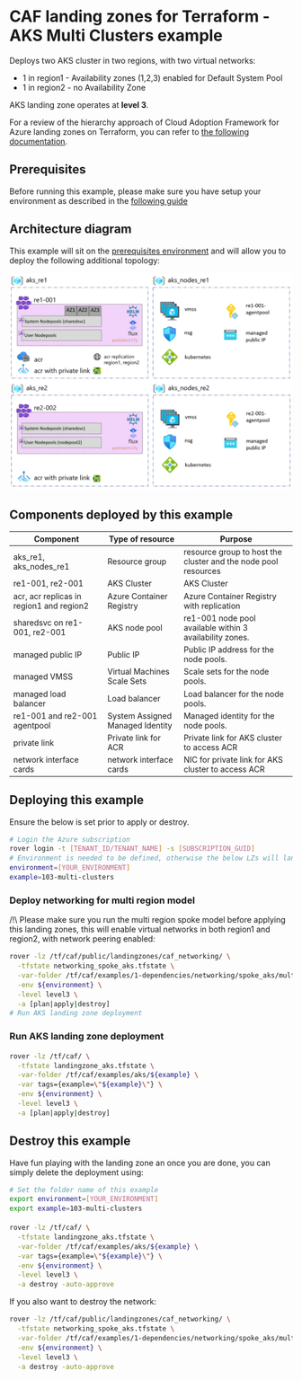 # CAF landing zones for Terraform - AKS Multi Clusters example

Deploys two AKS cluster in two regions, with two virtual networks:
- 1 in region1 - Availability zones (1,2,3) enabled for Default System Pool
- 1 in region2 - no Availability Zone

AKS landing zone operates at **level 3**.

For a review of the hierarchy approach of Cloud Adoption Framework for Azure landing zones on Terraform, you can refer to [the following documentation](../../../../documentation/code_architecture/hierarchy.md).

## Prerequisites

Before running this example, please make sure you have setup your environment as described in the [following guide](../../readme.md)

## Architecture diagram

This example will sit on the [prerequisites environment](../../readme.md) and will allow you to deploy the following additional topology:

![solutions](../../../_pictures/examples/103-multi-clusters.PNG)

## Components deployed by this example

| Component                                | Type of resource                 | Purpose                                                        |
|------------------------------------------|----------------------------------|----------------------------------------------------------------|
| aks_re1, aks_nodes_re1                   | Resource group                   | resource group to host the cluster and the node pool resources |
| re1-001, re2-001                         | AKS Cluster                      | AKS Cluster                                                    |
| acr, acr replicas in region1 and region2 | Azure Container Registry         | Azure Container Registry with replication                      |
| sharedsvc on re1-001, re2-001            | AKS node pool                    | re1-001 node pool available within 3 availability zones.       |
| managed public IP                        | Public IP                        | Public IP address for the node pools.                          |
| managed VMSS                             | Virtual Machines Scale Sets      | Scale sets for the node pools.                                 |
| managed load balancer                    | Load balancer                    | Load balancer for the node pools.                              |
| re1-001 and re2-001 agentpool            | System Assigned Managed Identity | Managed identity for the node pools.                           |
| private link            | Private link for ACR | Private link for AKS cluster to access ACR                           |
| network interface cards         | network interface cards | NIC for private link for AKS cluster to access ACR                           |

## Deploying this example

Ensure the below is set prior to apply or destroy.

```bash
# Login the Azure subscription
rover login -t [TENANT_ID/TENANT_NAME] -s [SUBSCRIPTION_GUID]
# Environment is needed to be defined, otherwise the below LZs will land into sandpit which someone else is working on
environment=[YOUR_ENVIRONMENT]
example=103-multi-clusters
```

### Deploy networking for multi region model

/!\ Please make sure you run the multi region spoke model before applying this landing zones, this will enable virtual networks in both region1 and region2, with network peering enabled:

```bash
rover -lz /tf/caf/public/landingzones/caf_networking/ \
  -tfstate networking_spoke_aks.tfstate \
  -var-folder /tf/caf/examples/1-dependencies/networking/spoke_aks/multi_region \
  -env ${environment} \
  -level level3 \
  -a [plan|apply|destroy]
# Run AKS landing zone deployment
```

### Run AKS landing zone deployment

```bash
rover -lz /tf/caf/ \
  -tfstate landingzone_aks.tfstate \
  -var-folder /tf/caf/examples/aks/${example} \
  -var tags={example=\"${example}\"} \
  -env ${environment} \
  -level level3 \
  -a [plan|apply|destroy]
```

## Destroy this example

Have fun playing with the landing zone an once you are done, you can simply delete the deployment using:

```bash
# Set the folder name of this example
export environment=[YOUR_ENVIRONMENT]
export example=103-multi-clusters

rover -lz /tf/caf/ \
  -tfstate landingzone_aks.tfstate \
  -var-folder /tf/caf/examples/aks/${example} \
  -var tags={example=\"${example}\"} \
  -env ${environment} \
  -level level3 \
  -a destroy -auto-approve
```

If you also want to destroy the network:
```bash
rover -lz /tf/caf/public/landingzones/caf_networking/ \
  -tfstate networking_spoke_aks.tfstate \
  -var-folder /tf/caf/examples/1-dependencies/networking/spoke_aks/multi_region \
  -env ${environment} \
  -level level3 \
  -a destroy -auto-approve
```

